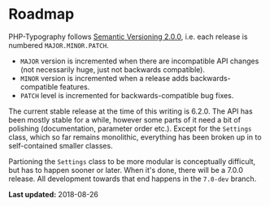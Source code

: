 # Roadmap

PHP-Typography follows [Semantic Versioning 2.0.0](https://semver.org/spec/v2.0.0.html), i.e. each release is numbered `MAJOR.MINOR.PATCH`.
*   `MAJOR` version is incremented when there are incompatible API changes (not necessarily huge, just not backwards compatible).
*   `MINOR` version is incremented when a release adds backwards-compatible features.
*   `PATCH` level is incremented for backwards-compatible bug fixes.

The current stable release at the time of this writing is 6.2.0. The API has been mostly stable for a while, however some parts of it need a bit of polishing (documentation, parameter order etc.). Except for the `Settings` class, which so far remains monolithic, everything has been broken up in to self-contained smaller classes.

Partioning the `Settings` class to be more modular is conceptually difficult, but has to happen sooner or later. When it's done, there will be a 7.0.0 release. All development towards that end happens in the `7.0-dev` branch.

**Last updated:** 2018-08-26

